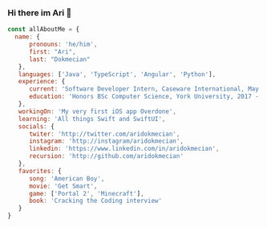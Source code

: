### Hi there im Ari 👋

```javascript
const allAboutMe = {
  name: {
      pronouns: 'he/him',
      first: "Ari",
      last: "Dokmecian"
   },
   languages: ['Java', 'TypeScript', 'Angular', 'Python'],
   experience: {
      current: 'Software Developer Intern, Caseware International, May 2020 - December 2020',
      education: 'Honors BSc Computer Science, York University, 2017 - 2022'
   },
   workingOn: 'My very first iOS app Overdone',
   learning: 'All things Swift and SwiftUI',
   socials: {
      twiter: 'http://twitter.com/aridokmecian',
      instagram: 'http://instagram/aridokmecian',
      linkedin: 'https://www.linkedin.com/in/aridokmecian',
      recursion: 'http://github.com/aridokmecian'
   },
   favorites: {
      song: 'American Boy',
      movie: 'Get Smart',
      game: ['Portal 2', 'Minecraft'],
      book: 'Cracking the Coding interview'
   }
}
```
<!--
![Ari's GitHub Stats](https://github-readme-stats.vercel.app/api?username=aridokmecian&show_icons=true&hide_rank=true&hide_border=true&hide=issues&count_private=true)
-->
<!--
**aridokmecian/aridokmecian** is a ✨ _special_ ✨ repository because its `README.md` (this file) appears on your GitHub profile.

Here are some ideas to get you started:

- 🔭 I’m currently working on ...
- 🌱 I’m currently learning ...
- 👯 I’m looking to collaborate on ...
- 🤔 I’m looking for help with ...
- 💬 Ask me about ...
- 📫 How to reach me: ...
- 😄 Pronouns: ...
- ⚡ Fun fact: ...
-->
